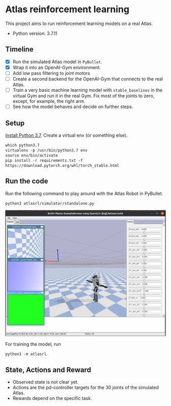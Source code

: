 # Atlas reinforcement learning

This project aims to run reinforcement learning models on a real Atlas.

- Python version: 3.7.11

## Timeline

- [x] Run the simulated Atlas model in `PyBullet`.
- [x] Wrap it into an OpenAI-Gym environment.
- [ ] Add low pass filtering to joint motors
- [ ] Create a second backend for the OpenAI-Gym that connects to the real Atlas.
- [ ] Train a very basic machine learning model with `stable_baselines` in the virtual Gym and run it in the real Gym. Fix most of the joints to zero, except, for example, the right arm.
- [ ] See how the model behaves and decide on further steps.

## Setup

[Install Python 3.7](https://linuxize.com/post/how-to-install-python-3-7-on-ubuntu-18-04/). Create a virtual env (or something else).

```console
which python3.7
virtualenv -p /usr/bin/python3.7 env
source env/bin/activate
pip install -r requirements.txt -f https://download.pytorch.org/whl/torch_stable.html
```

## Run the code

Run the following command to play around with the Atlas Robot in PyBullet.

```console
python3 atlasrl/simulator/standalone.py
```

![alt text](docs/AtlasInPyBullet.png)

For training the model, run

```console
python3 -m atlasrl
```

## State, Actions and Reward

- Observed state is not clear yet.
- Actions are the pd-controller targets for the 30 joints of the simulated Atlas.
- Rewards depend on the specific task.
